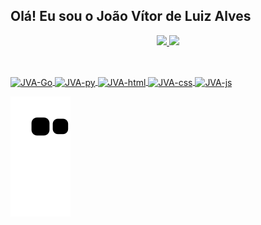 ## Olá! Eu sou o João Vítor de Luiz Alves

<div align="center">
  <a href="https://github.com/JVLAlves">
  <img height="180em" src="https://github-readme-stats.vercel.app/api?username=JVLAlves&show_icons=true&theme=calm&include_all_commits=true&count_private=true"/>
  <img height="180em" src="https://github-readme-stats.vercel.app/api/top-langs/?username=JVLAlves&layout=compact&langs_count=7&theme=calm"/>
</div>
  
##
  
<div style="display: inline_block"><br>
  <img align="center" alt="JVA-Go" height="30" width="40" src="https://cdn.jsdelivr.net/gh/devicons/devicon/icons/go/go-original-wordmark.svg" />
  <img align="center" alt="JVA-py" height="30" width="40" src="https://cdn.jsdelivr.net/gh/devicons/devicon/icons/python/python-original.svg" />
  <img align="center" alt="JVA-html" height="30" width="40" src="https://cdn.jsdelivr.net/gh/devicons/devicon/icons/html5/html5-plain.svg" />
  <img align="center" alt="JVA-css" height="30" width="40" src="https://cdn.jsdelivr.net/gh/devicons/devicon/icons/css3/css3-plain.svg" />
  <img align="center" alt="JVA-js" height="30" width="40" src="https://cdn.jsdelivr.net/gh/devicons/devicon/icons/javascript/javascript-plain.svg" />
</div>
  
  ![Snake animation](https://github.com/JVLAlves/JVLAlves/blob/output/github-contribution-grid-snake.svg)

